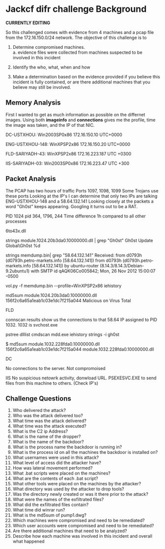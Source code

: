 # Jackcf difr challenge Background
**CURRENTLY EDITING**

So this challenged comes with evidence from 4 machines and a pcap file from the 172.16.150.0/24 network.
The objective of this challenge is to 
1. Determine compromised machines.  
	a. evidence files were collected from machines suspected to be involved in this incident
	
2. Identify the who, what, when and how

3. Make a determination based on the evidence provided if you 
believe this incident is fully contained, or are there additional machines that you believe may still be involved.

## Memory Analysis
First I wanted to get as much information as possible on the differnet images. Using both **imageinfo** and **connections** gives me the profile, time the image was taken, and the IP of that NIC. 

DC-USTXHOU: Win2003SP0x86 172.16.150.10 UTC+0000

ENG-USTXHOU-148: WinXPSP2x86 172.16.150.20  UTC+0000

FLD-SARIYADH-43: WinXPSP2x86 172.16.223.187 UTC +0300

IIS-SARIYADH-03: Win2003SP0x86 172.16.223.47 UTC +300

## Packet Analysis
The PCAP has two hours of traffic
Ports 1097, 1098, 1099 Some Trojans use these ports
Looking at the IP's I can determine that only two IPs are talking ENG-USTXHOU-148 and a 58.64.132.141
Looking closely at the packets a word "Gh0st" keeps appearing. Googling it turns out to be a RAT.

PID 1024
pid 364, 1796, 244  Time difference 1h compared to all other processes

6to43x.dll

strings  module.1024.20b3da0.10000000.dll | grep "Gh0st"
Gh0st Update
Global\Gh0st %d

strings  memdump.bin| grep "58.64.132.141"
Received: from d0793h (d0793h.petro-markets.info [58.64.132.141])
from d0793h (d0793h.petro-markets.info [58.64.132.141]) by ubuntu-router (8.14.3/8.14.3/Debian-9.2ubuntu1) with SMTP id qAQK06Co005842; Mon, 26 Nov 2012 15:00:07 -0500

vol.py -f memdump.bin --profile=WinXPSP2x86 iehistory

md5sum module.1024.20b3da0.10000000.dll 
156f2c6a65a1eab1c03e1dc7f215a044 
Malicious on Virus Total


FLD

connscan results show us the connections to that 58.64 IP assigned to PID 1032.
1032 is svchost.exe

pstree
dlllist
cmdscan mdd.exe
iehistory
strings -i gh0st

$ md5sum module.1032.228fda0.10000000.dll
156f2c6a65a1eab1c03e1dc7f215a044  module.1032.228fda0.10000000.dll


DC

No connections to the server.
Not compromoised

IIS
No suspicious netowrk activity, donwload URL.
PSEXESVC.EXE to send files from this machine to others. (Check IP's)






## Challenge Questions

1. Who delivered the attack?
2. Who was the attack delivered too?
3. What time was the attack delivered?
4. What time was the attack executed?
5. What is the C2 ip Address?
6. What is the name of the dropper?
7. What is the name of the backdoor?
8. What is the process name the backdoor is running in?
9. What is the process id on all the machines the backdoor is installed on?
10. What usernames were used in this attack?
11. What level of access did the attacker have?
12. How was lateral movement performed?
13. What .bat scripts were placed on the machines?
14. What are the contents of each .bat script?
15. What other tools were placed on the machines by the attacker?
16. What directory was used by the attacker to drop tools?
17. Was the directory newly created or was it there prior to the attack?
18. What were the names of the exfiltrated files?
19. What did the exfiltrated files contain? 
20. What time did winrar run?
21. What is the md5sum of pump1.dwg?
22. Which machines were compromised and need to be remediated?
23. Which user accounts were compromised and need to be remediated?
24. Are there additional machines that need to be analyzed?
25. Describe how each machine was involved in this incident and overall what happened
